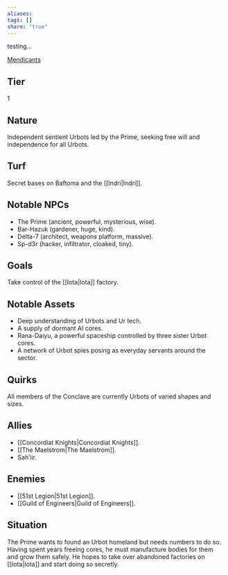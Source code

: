 ```yaml
---
aliases: 
tags: []
share: "true"
---
```

testing...

[Mendicants](Mendicants.md)

## Tier

1

## Nature

Independent sentient Urbots led by the Prime, seeking free will and independence for all Urbots.

## Turf

Secret bases on Baftoma and the [[Indri|Indri]].

## Notable NPCs

- The Prime (ancient, powerful, mysterious, wise).
- Bar-Hazuk (gardener, huge, kind).
- Delta-7 (architect, weapons platform, massive).
- Sp-d3r (hacker, infiltrator, cloaked, tiny).


## Goals

Take control of the [[Iota|Iota]] factory.

## Notable Assets

- Deep understanding of Urbots and Ur tech.
- A supply of dormant AI cores.
- Rana-Daiyu, a powerful spaceship controlled by three sister Urbot cores.
- A network of Urbot spies posing as everyday servants around the sector.


## Quirks

All members of the Conclave are currently Urbots of varied shapes and sizes.

## Allies

- [[Concordiat Knights|Concordiat Knights]].
- [[The Maelstrom|The Maelstrom]].
- Sah’iir.


## Enemies

- [[51st Legion|51st Legion]].
- [[Guild of Engineers|Guild of Engineers]].


## Situation

The Prime wants to found an Urbot homeland but needs numbers to do so. Having spent years freeing cores, he must manufacture bodies for them and grow them safely. He hopes to take over abandoned factories on [[Iota|Iota]] and start doing so secretly.
